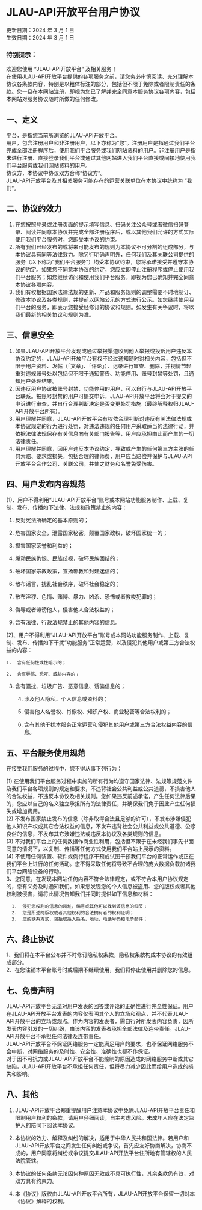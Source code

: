 # JLAU-API开放平台用户协议

更新日期：2024 年 3 月 1 日  
生效日期：2024 年 3 月 1 日  

### 特别提示：  

欢迎您使用 “JLAU-API开放平台” 及相关服务！  
在使用JLAU-API开放平台提供的各项服务之前，请您务必审慎阅读、充分理解本协议各条款内容，特别是以粗体标注的部分，包括但不限于免除或者限制责任的条款。您一旦在本网站注册，即视为您已了解并完全同意本服务协议各项内容，包括本网站对服务协议随时所做的任何修改。  

## 一、定义  

平台，是指您当前所浏览的JLAU-API开放平台。  
用户，包含注册用户和非注册用户，以下亦称为“您”。注册用户是指通过我们平台完成全部注册程序后，使用我们平台服务或我们网站资料的用户。非注册用户是指未进行注册、直接登录我们平台或通过其他网站进入我们平台直接或间接地使用我们平台服务或我们网站资料的用户。  
协议方，本协议中协议双方合称“协议方”。  
JLAU-API开放平台及其相关服务可能存在的运营关联单位在本协议中统称为 “我们”。  

## 二、协议的效力  

1. 在您按照登录或注册页面的提示填写信息、扫码关注公众号或者微信扫码登录、阅读并同意本协议并完成全部注册程序后，或以其他我们允许的方式实际使用我们平台服务时，您即受本协议的约束。  
2. 所有我们已经发布的或将来可能发布的规则为本协议不可分割的组成部分，与本协议具有同等法律效力。除另行明确声明外，任何我们及其关联公司提供的服务（以下称为“我们平台服务”）均受本协议约束，您将承诺接受并遵守本协议的约定。如果您不同意本协议的约定，您应立即停止注册程序或停止使用我们平台服务；如您继续访问和使用我们平台服务，即视为您已确知并完全同意本协议各项内容。  
3. 我们有权根据国家法律法规的更新、产品和服务规则的调整需要不时地制订、修改本协议及各类规则，并提前以网站公示的方式进行公示。如您继续使用我们平台的服务，即表示您接受经修订的协议和规则。如发生有关争议时，将以我们最新的相关协议和规则为准。  

## 三、信息安全  

1. 如果JLAU-API开放平台发现或通过举报渠道收到他人举报或投诉用户违反本协议约定的，JLAU-API开放平台有权不经过通知随时对相关内容，包括但不限于用户资料、发帖（「文章」、「评论」）、记录进行审查、删除，并视情节轻重对违规账号处以包括但不限于通知警告、功能停用、账号封禁等处罚，且通知用户处理结果。  
2. 因违反用户协议被账号封禁、功能停用的用户，可以自行与JLAU-API开放平台联系。被账号封禁的用户可提交申诉，JLAU-API开放平台将会对于提交的申诉进行审查，并自行合理判断决定是否变更处罚措施（最终解释权归JLAU-API开放平台所有）。  
3. 用户理解并同意，JLAU-API开放平台有权依合理判断对违反有关法律法规或本协议规定的行为进行处罚，对违法违规的任何用户采取适当的法律行动，并依据法律法规保存有关信息向有关部门报告等，用户应承担由此而产生的一切法律责任。  
4. 用户理解并同意，因用户违反本协议约定，导致或产生的任何第三方主张的任何索赔、要求或损失，包括合理的律师费，用户应当赔偿并保护与JLAU-API开放平台合作公司、关联公司，并使之财务和名誉免受伤害。  

## 四、用户发布内容规范  

(1)、用户不得利用“JLAU-API开放平台”账号或本网站功能服务制作、上载、复制、发布、传播如下法律、法规和政策禁止的内容：  

1.  反对宪法所确定的基本原则的；  

2.  危害国家安全，泄露国家秘密，颠覆国家政权，破坏国家统一的；  

3.  损害国家荣誉和利益的；  

4.  煽动民族仇恨、民族歧视，破坏民族团结的；  

5.  破坏国家宗教政策，宣扬邪教和封建迷信的；  

6.  散布谣言，扰乱社会秩序，破坏社会稳定的；  

7.  散布淫秽、色情、赌博、暴力、凶杀、恐怖或者教唆犯罪的；  

8.  侮辱或者诽谤他人，侵害他人合法权益的；  

9.  含有法律、行政法规禁止的其他内容的信息。  

(2)、用户不得利用“JLAU-API开放平台”账号或本网站功能服务制作、上载、复制、发布、传播如下干扰“功能服务”正常运营，以及侵犯其他用户或第三方合法权益的内容：  

    1.  含有任何性或性暗示的；  

    2.  含有辱骂、恐吓、威胁内容的；  

3. 含有骚扰、垃圾广告、恶意信息、诱骗信息的；  

    4.  涉及他人隐私、个人信息或资料的；  
   5.  侵害他人名誉权、肖像权、知识产权、商业秘密等合法权利的；  

     6.  含有其他干扰本服务正常运营和侵犯其他用户或第三方合法权益内容的信息。  

## 五、平台服务使用规范  

在接受我们服务的过程中，您不得从事下列行为：  

(1) 在使用我们平台服务过程中实施的所有行为均遵守国家法律、法规等规范文件及我们平台各项规则的规定和要求，不违背社会公共利益或公共道德，不损害他人的合法权益，不违反本协议及相关规则。您如果违反前述承诺，产生任何法律后果的，您应以自己的名义独立承担所有的法律责任，并确保我们免于因此产生任何损失或增加费用。  
 (2) 不发布国家禁止发布的信息（除非取得合法且足够的许可），不发布涉嫌侵犯他人知识产权或其它合法权益的信息，不发布违背社会公共利益或公共道德、公序良俗的信息，不发布其它涉嫌违法或违反本协议及各类规则的信息。  
 (3) 不对我们平台上的任何数据作商业性利用，包括但不限于在未经我们事先书面同意的情况下，以复制、传播等任何方式使用我们平台站上展示的资料。  
(4) 不使用任何装置、软件或例行程序干预或试图干预我们平台的正常运作或正在我们平台上进行的任何活动。您不得采取任何将导致不合理的庞大数据负载加诸我们平台网络设备的行动。  
 3、您同意，在发现本网站任何内容不符合法律规定，或不符合本用户协议规定的，您有义务及时通知我们。如果您发现您的个人信息被盗用、您的版权或者其他权利被侵害，请将此情况告知我们并同时提供如下信息和材料：  

      1.  侵犯您权利的信息的网址，编号或其他可以找到该信息的细节；  
      2.  您是所述的版权或者其他权利的合法拥有者的权利证明；  
      3.  您的联系方式，包括联系人姓名，地址，电话号码和电子邮件；  

## 六、终止协议  

1、我们将在本平台公布并不时修订隐私权条款，隐私权条款构成本协议的有效组成部分。  
2、在您注销本平台账号时或后期不继续使用，我们将停止使用并删除您的信息。  

## 七、免责声明

JLAU-API开放平台无法对用户发表的回答或评论的正确性进行完全性保证。用户在JLAU-API开放平台发表的内容仅表明其个人的立场和观点，并不代表JLAU-API开放平台的立场或观点。作为内容的发表者，需自行对所发表内容负责，因所发表内容引发的一切纠纷，由该内容的发表者承担全部法律及连带责任。JLAU-API开放平台不承担任何法律及连带责任。  
JLAU-API开放平台不保证网络服务一定能满足用户的要求，也不保证网络服务不会中断，对网络服务的及时性、安全性、准确性也都不作保证。  
对于因不可抗力或JLAU-API开放平台不能控制的原因造成的网络服务中断或其它缺陷，JLAU-API开放平台不承担任何责任，但将尽力减少因此而给用户造成的损失和影响。  

## 八、其他  

1. JLAU-API开放平台郑重提醒用户注意本协议中免除JLAU-API开放平台责任和限制用户权利的条款，请用户仔细阅读，自主考虑风险。未成年人应在法定监护人的陪同下阅读本协议。  

2. 本协议的效力、解释及纠纷的解决，适用于中华人民共和国法律。若用户和JLAU-API开放平台之间发生任何纠纷或争议，首先应友好协商解决，协商不成的，用户同意将纠纷或争议提交JLAU-API开放平台住所地有管辖权的人民法院管辖。  

3. 本协议的任何条款无论因何种原因无效或不具可执行性，其余条款仍有效，对双方具有约束力。  

4. 本《协议》版权由JLAU-API开放平台所有，JLAU-API开放平台保留一切对本《协议》解释的权利。